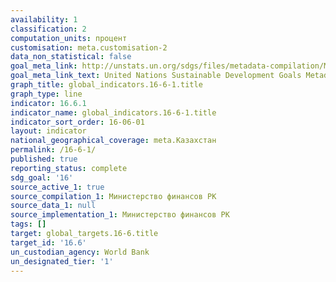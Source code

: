 ```yaml
---
availability: 1
classification: 2
computation_units: процент
customisation: meta.customisation-2
data_non_statistical: false
goal_meta_link: http://unstats.un.org/sdgs/files/metadata-compilation/Metadata-Goal-16.pdf
goal_meta_link_text: United Nations Sustainable Development Goals Metadata (pdf 1361kB)
graph_title: global_indicators.16-6-1.title
graph_type: line
indicator: 16.6.1
indicator_name: global_indicators.16-6-1.title
indicator_sort_order: 16-06-01
layout: indicator
national_geographical_coverage: meta.Казахстан
permalink: /16-6-1/
published: true
reporting_status: complete
sdg_goal: '16'
source_active_1: true
source_compilation_1: Министерство финансов РК
source_data_1: null
source_implementation_1: Министерство финансов РК
tags: []
target: global_targets.16-6.title
target_id: '16.6'
un_custodian_agency: World Bank
un_designated_tier: '1'
---
```

